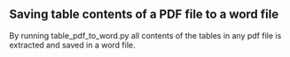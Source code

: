 ## Saving table contents of a PDF file to a word file

By running table_pdf_to_word.py all contents of the tables in any pdf file is extracted and saved in a word file.
